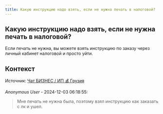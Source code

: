 ```yaml
---
title: Какую инструкцию надо взять, если не нужна печать в налоговой?
---
```


## Какую инструкцию надо взять, если не нужна печать в налоговой?

Если печать не нужна, вы можете взять инструкцию по заказу через личный кабинет налоговой и просто уйти.

## Контекст

Источник: [Чат БИЗНЕС / ИП 💰 Грузия](https://t.me/ip_ge)

_Anonymous User_ - 2024-12-03 06:18:55:

> Мне печать не нужна была, поэтому взял инструкцию как заказать с лк и ушел.
